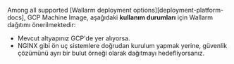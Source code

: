 Among all supported [Wallarm deployment options][deployment-platform-docs], GCP Machine Image, aşağıdaki **kullanım durumları** için Wallarm dağıtımı önerilmektedir:

* Mevcut altyapınız GCP'de yer alıyorsa.
* NGINX gibi ön uç sistemlere doğrudan kurulum yapmak yerine, güvenlik çözümünü ayrı bir bulut örneği olarak dağıtmayı hedefliyorsanız.